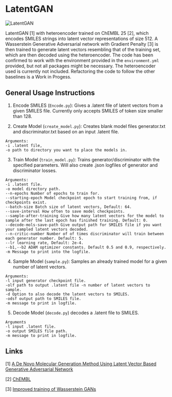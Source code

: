 # LatentGAN
![LatentGAN](../../images/LatentGAN.png)


LatentGAN [1] with heteroencoder trained on ChEMBL 25 [2], which encodes SMILES strings into latent vector representations of size 512. A Wasserstein Generative Adversarial network with Gradient Penalty [3] is then trained to generate latent vectors resembling that of the training set, which are then decoded using the heteroencoder. The code has been confirmed to work with the environment provided in the `environment.yml` provided, but not all packages might be necessary. The heteroencoder used is currently not included. Refactoring the code to follow the other baselines is a Work in Progess. 

General Usage Instructions
--------------------------

1) Encode SMILES (`Encode.py`): Gives a .latent file of latent vectors from a given SMILES file. Currently only accepts SMILES of token size smaller than 128.  

2) Create Model (`create_model.py`): Creates blank model files generator.txt and discriminator.txt  based on an input .latent file. 

~~~~
Arguments: 
-i .latent file, 
-o path to directory you want to place the models in. 
~~~~

3) Train Model (`train_model.py`): Trains generator/discriminator with the specified parameters. Will also create .json logfiles of generator and discriminator losses. 
~~~~
Arguments:
-i .latent file. 
-o model directory path.
--n-epochs Number of epochs to train for.
--starting-epoch Model checkpoint epoch to start training from, if checkpoints exist. 
--batch-size Batch size of latent vectors, Default: 64. 
--save-interval How often to save model checkpoints. 
--sample-after-training Give how many latent vectors for the model to sample after the last epoch has finished training. Default: 0.
--decode-mols-save-path Give output path for SMILES file if you want your sampled latent vectors decoded. 
--n-critic-number Number of of times discriminator will train between each generator number. Default: 5.
--lr learning rate, Default: 2e-4. 
--b1,--b2 ADAM optimizer constants. Default 0.5 and 0.9, respectively.
-m Message to print into the logfile. 
~~~~

4) Sample Model (`sample.py`): Samples an already trained model for a given number of latent vectors. 
~~~~
Arguments: 
-l input generator checkpoint file. 
-olf path to output .latent file -n number of latent vectors to sample. 
-d Option to also decode the latent vectors to SMILES. 
-odsf output path to SMILES file. 
-m message to print in logfile.
~~~~

5) Decode Model (`decode.py`) decodes a .latent file to SMILES. 
~~~~
Arguments 
-l input .latent file. 
-o output SMILES file path. 
-m message to print in logfile.
~~~~


## Links

[1] [A De Novo Molecular Generation Method Using Latent Vector Based Generative Adversarial Network](https://chemrxiv.org/articles/A_De_Novo_Molecular_Generation_Method_Using_Latent_Vector_Based_Generative_Adversarial_Network/8299544)

[2] [ChEMBL](https://www.ebi.ac.uk/chembl/)

[3] [Improved training of Wasserstein GANs](https://arxiv.org/abs/1704.00028)



